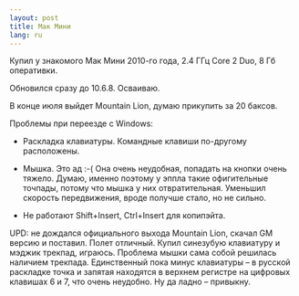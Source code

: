 ```yaml
---
layout: post
title: Мак Мини 
lang: ru
---
```


Купил у знакомого Мак Мини 2010-го года, 2.4 ГГц Core 2 Duo, 8 Гб оперативки.

Обновился сразу до 10.6.8. Осваиваю.

В конце июля выйдет Mountain Lion, думаю прикупить за 20 баксов. 

Проблемы при переезде с Windows:

* Раскладка клавиатуры. Командные клавиши по-другому расположены.

* Мышка. Это ад :-( Она очень неудобная, попадать на кнопки очень тяжело. Думаю, именно поэтому у эппла такие офигительные точпады, потому что мышка у них отвратительная. Уменьшил скорость передвижения, вроде получше стало, но не сильно.

* Не работают Shift+Insert, Ctrl+Insert для копипэйта. 

UPD: не дождался официального выхода Mountain Lion, скачал GM версию и поставил. Полет отличный. Купил синезубую клавиатуру и мэджик трекпад, играюсь. Проблема мышки сама собой решилась наличием трекпада. Единственный пока минус клавиатуры – в русской раскладке точка и запятая находятся в верхнем регистре на цифровых клавишах 6 и 7, что очень неудобно. Ну да ладно – привыкну.
